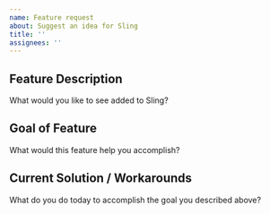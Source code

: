 ```yaml
---
name: Feature request
about: Suggest an idea for Sling
title: ''
assignees: ''
---
```


## Feature Description

What would you like to see added to Sling?

## Goal of Feature

What would this feature help you accomplish?

## Current Solution / Workarounds

What do you do today to accomplish the goal you described above?